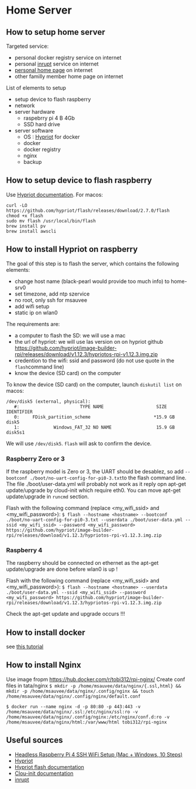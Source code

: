 # Home Server

## How to setup home server

Targeted service:
* personal docker registry service on internet
* personal [inrupt](https://inrupt.com/) service on internet
* [personal home page](http://msauvee.com) on internet
* other familly member home page on internet

List of elements to setup
* setup device to flash raspberry
* network
* server hardware
  * raspebrry pi 4 B 4Gb
  * SSD hard drive
* server software
  * OS : [Hypriot](https://blog.hypriot.com/) for docker
  * docker
  * docker registry
  * nginx
  * backup 

## How to setup device to flash raspberry

Use [Hypriot documentation](https://github.com/hypriot/flash).
For macos:
```
curl -LO https://github.com/hypriot/flash/releases/download/2.7.0/flash
chmod +x flash
sudo mv flash /usr/local/bin/flash
brew install pv
brew install awscli
```

## How to install Hypriot on raspberry

The goal of this step is to flash the server, which contains the following elements:
* change host name (black-pearl would provide too much info) to home-srv0
* set timezone, add ntp szervice
* no root, only ssh for msauvee
* add wifi setup
* static ip on wlan0

The requirements are:
* a computer to flash the SD: we will use a mac
* the url of hypriot: we will use las version on on hypriot github https://github.com/hypriot/image-builder-rpi/releases/download/v1.12.3/hypriotos-rpi-v1.12.3.img.zip
* credention to the wifi: ssid and password (do not use quote in the `flash`command line)
* know the device (SD card) on the computer 

To know the device (SD card) on the computer, launch `diskutil list` on macos:
```
/dev/disk5 (external, physical):
   #:                       TYPE NAME                    SIZE       IDENTIFIER
   0:     FDisk_partition_scheme                        *15.9 GB    disk5
   1:             Windows_FAT_32 NO NAME                 15.9 GB    disk5s1
```
We will use `/dev/disk5`. `flash` will ask to confirm the device.

### Raspberry Zero or 3

If the raspberry model is Zero or 3, the UART should be desablez, so add `--bootconf ./boot/no-uart-config-for-pi0-3.txt`to the flash command line.
The file ./boot/user-data.yml will probably not work as it reply opn apt-get update/upgrade by cloud-init which require eth0. You can move apt-get update/upgrade in `runcmd` section.

Flash with the following command (replace <my_wifi_ssid> and <my_wifi_password>): 
`$ flash --hostname <hostname> --bootconf ./boot/no-uart-config-for-pi0-3.txt --userdata ./boot/user-data.yml --ssid <my_wifi_ssid> --password <my_wifi_password> https://github.com/hypriot/image-builder-rpi/releases/download/v1.12.3/hypriotos-rpi-v1.12.3.img.zip`


### Raspberry 4

The raspberry should be connected on ethernet as the apt-get update/upgrade are done before wlan0 is up !

Flash with the following command (replace <my_wifi_ssid> and <my_wifi_password>): 
`$ flash --hostname <hostname> --userdata ./boot/user-data.yml --ssid <my_wifi_ssid> --password <my_wifi_password> https://github.com/hypriot/image-builder-rpi/releases/download/v1.12.3/hypriotos-rpi-v1.12.3.img.zip`

Check the apt-get update and upgrade occurs !!!


## How to install docker

see [this tutorial](https://blog.hypriot.com/getting-started-with-docker-and-mac-on-the-raspberry-pi/)

## How to install Nginx

Use image fropm https://hub.docker.com/r/tobi312/rpi-nginx/
Create conf files in tata/nginx
`$ mkdir -p /home/msauvee/data/nginx/{.ssl,html} && mkdir -p /home/msauvee/data/nginx/.config/nginx && touch /home/msauvee/data/nginx/.config/nginx/default.conf`

`$ docker run --name nginx -d -p 80:80 -p 443:443 -v /home/msauvee/data/nginx/.ssl:/etc/nginx/ssl:ro -v /home/msauvee/data/nginx/.config/nginx:/etc/nginx/conf.d:ro -v /home/msauvee/data/nginx/html:/var/www/html tobi312/rpi-nginx`


## Useful sources

 * [Headless Raspberry Pi 4 SSH WiFi Setup (Mac + Windows, 10 Steps)](https://desertbot.io/blog/headless-raspberry-pi-4-ssh-wifi-setup)
 * [Hypriot](https://blog.hypriot.com/)
 * [Hypriot flash documentation](https://github.com/hypriot/flash)
 * [Clou-init documentation](https://cloudinit.readthedocs.io/en/18.3/)
 * [inrupt](https://inrupt.com/) 